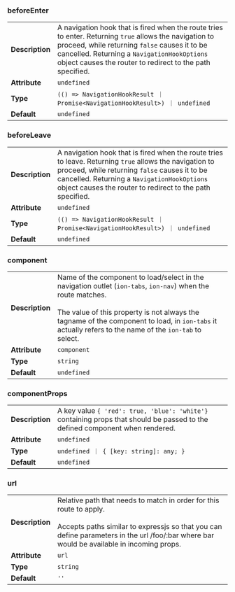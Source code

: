 

### beforeEnter 

| | |
| --- | --- |
| **Description** | A navigation hook that is fired when the route tries to enter. Returning `true` allows the navigation to proceed, while returning `false` causes it to be cancelled. Returning a `NavigationHookOptions` object causes the router to redirect to the path specified. |
| **Attribute** | `undefined` |
| **Type** | `(() => NavigationHookResult ｜ Promise<NavigationHookResult>) ｜ undefined` |
| **Default** | `undefined` |



### beforeLeave 

| | |
| --- | --- |
| **Description** | A navigation hook that is fired when the route tries to leave. Returning `true` allows the navigation to proceed, while returning `false` causes it to be cancelled. Returning a `NavigationHookOptions` object causes the router to redirect to the path specified. |
| **Attribute** | `undefined` |
| **Type** | `(() => NavigationHookResult ｜ Promise<NavigationHookResult>) ｜ undefined` |
| **Default** | `undefined` |



### component 

| | |
| --- | --- |
| **Description** | Name of the component to load/select in the navigation outlet (`ion-tabs`, `ion-nav`) when the route matches.<br /><br />The value of this property is not always the tagname of the component to load, in `ion-tabs` it actually refers to the name of the `ion-tab` to select. |
| **Attribute** | `component` |
| **Type** | `string` |
| **Default** | `undefined` |



### componentProps 

| | |
| --- | --- |
| **Description** | A key value `{ 'red': true, 'blue': 'white'}` containing props that should be passed to the defined component when rendered. |
| **Attribute** | `undefined` |
| **Type** | `undefined ｜ { [key: string]: any; }` |
| **Default** | `undefined` |



### url 

| | |
| --- | --- |
| **Description** | Relative path that needs to match in order for this route to apply.<br /><br />Accepts paths similar to expressjs so that you can define parameters in the url /foo/:bar where bar would be available in incoming props. |
| **Attribute** | `url` |
| **Type** | `string` |
| **Default** | `''` |

